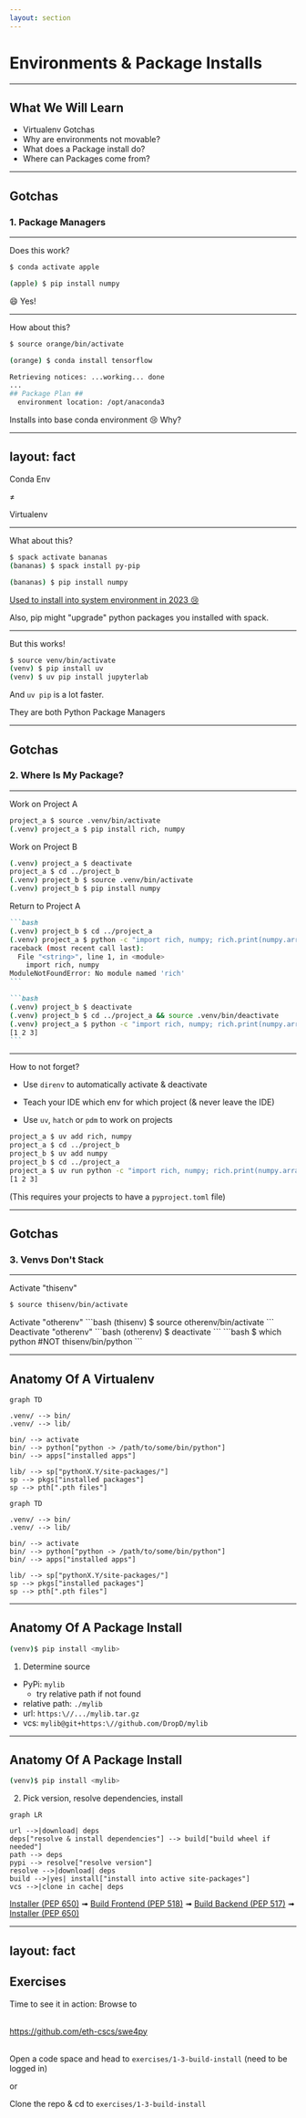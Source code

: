 ```yaml
---
layout: section
---
```


# Environments & Package Installs

---

## What We Will Learn

- Virtualenv Gotchas
- Why are environments not movable?
- What does a Package install do?
- Where can Packages come from?

---

## Gotchas

### 1. Package Managers

---

Does this work?

```bash
$ conda activate apple

(apple) $ pip install numpy
```
<v-click>

😄 Yes!
</v-click>

---

How about this?
```bash
$ source orange/bin/activate

(orange) $ conda install tensorflow
```

<v-click>

```bash {5}
Retrieving notices: ...working... done
...
## Package Plan ##
  environment location: /opt/anaconda3
```

Installs into base conda environment 😢
Why?

</v-click>

---
layout: fact
---

Conda Env

&ne;

Virtualenv

---

What about this?
```bash
$ spack activate bananas
(bananas) $ spack install py-pip

(bananas) $ pip install numpy
```

<v-click>

<a href="https://github.com/spack/spack/issues/28282">Used to install into system environment in 2023 😢</a>

Also, pip might "upgrade" python packages you installed with spack.
</v-click>

---

But this works!

```bash
$ source venv/bin/activate
(venv) $ pip install uv
(venv) $ uv pip install jupyterlab
```

And `uv pip` is a lot faster.

They are both Python Package Managers

---

## Gotchas

### 2. Where Is My Package?

---

Work on Project A
```bash
project_a $ source .venv/bin/activate
(.venv) project_a $ pip install rich, numpy
```
<v-click>

Work on Project B
```bash
(.venv) project_a $ deactivate
project_a $ cd ../project_b
(.venv) project_b $ source .venv/bin/activate
(.venv) project_b $ pip install numpy
```
</v-click>
<v-click>

Return to Project A
````md magic-move
```bash
(.venv) project_b $ cd ../project_a
(.venv) project_a $ python -c "import rich, numpy; rich.print(numpy.array([1, 2, 3]))"
raceback (most recent call last):
  File "<string>", line 1, in <module>
    import rich, numpy
ModuleNotFoundError: No module named 'rich'
```

```bash
(.venv) project_b $ deactivate
(.venv) project_b $ cd ../project_a && source .venv/bin/deactivate
(.venv) project_a $ python -c "import rich, numpy; rich.print(numpy.array([1, 2, 3]))"
[1 2 3]
```

````
</v-click>

---

How to not forget?

<v-click>

- Use `direnv` to automatically activate & deactivate
</v-click>
<v-click>

- Teach your IDE which env for which project (& never leave the IDE)
</v-click>
<v-click>

- Use `uv`, `hatch` or `pdm` to work on projects

```bash
project_a $ uv add rich, numpy
project_a $ cd ../project_b
project_b $ uv add numpy
project_b $ cd ../project_a
project_a $ uv run python -c "import rich, numpy; rich.print(numpy.array([1, 2, 3]))"
[1 2 3]
```

(This requires your projects to have a `pyproject.toml` file)
</v-click>

---

## Gotchas
### 3. Venvs Don't Stack

---

Activate "thisenv"
```bash
$ source thisenv/bin/activate
```
<v-click>
Activate "otherenv"
```bash
(thisenv) $ source otherenv/bin/activate
```
</v-click>
Deactivate "otherenv"
<v-click>
```bash
(otherenv) $ deactivate
```
</v-click>
<v-click>
```bash
$ which python
  #NOT thisenv/bin/python
```
</v-click>

---

## Anatomy Of A Virtualenv

```mermaid
graph TD

.venv/ --> bin/
.venv/ --> lib/

bin/ --> activate
bin/ --> python["python -> /path/to/some/bin/python"]
bin/ --> apps["installed apps"]

lib/ --> sp["pythonX.Y/site-packages/"]
sp --> pkgs["installed packages"]
sp --> pth[".pth files"]
```

```mermaid
graph TD

.venv/ --> bin/
.venv/ --> lib/

bin/ --> activate
bin/ --> python["python -> /path/to/some/bin/python"]
bin/ --> apps["installed apps"]

lib/ --> sp["pythonX.Y/site-packages/"]
sp --> pkgs["installed packages"]
sp --> pth[".pth files"]
```

---

## Anatomy Of A Package Install

```bash
(venv)$ pip install <mylib>
```

1. Determine source

- PyPi: `mylib`
  - try relative path if not found
- relative path: `./mylib`
- url: `https:\//.../mylib.tar.gz`
- vcs: `mylib@git+https:\//github.com/DropD/mylib`

---

## Anatomy Of A Package Install

```bash
(venv)$ pip install <mylib>
```

2. Pick version, resolve dependencies, install

```mermaid
graph LR

url -->|download| deps
deps["resolve & install dependencies"] --> build["build wheel if needed"]
path --> deps
pypi --> resolve["resolve version"]
resolve -->|download| deps
build -->|yes| install["install into active site-packages"]
vcs -->|clone in cache| deps
```

<v-click>
<a href="https://peps.python.org/pep-0650/">Installer (PEP 650)</a>
<Arrow x1="120" y1="400" x2="400" y2="300" />
</v-click>

<v-click>
 ➟ <a href="https://peps.python.org/pep-0518/"> Build Frontend (PEP 518)</a>
<Arrow x1="420" y1="400" x2="600" y2="300" />
</v-click>

<v-click>
 ➟ <a href="https://peps.python.org/pep-0517/"> Build Backend (PEP 517)</a>
<Arrow x1="620" y1="400" x2="650" y2="300" />
</v-click>

<v-click>
 ➟ <a href="https://peps.python.org/pep-0650/">Installer (PEP 650)</a>
<Arrow x1="820" y1="400" x2="840" y2="300" />
</v-click>

---
layout: fact
---

## Exercises

Time to see it in action: Browse to

<br />
<a href="https://github.com/eth-cscs/swe4py">https://github.com/eth-cscs/swe4py</a>

<br />
<br />

Open a code space and head to `exercises/1-3-build-install`
(need to be logged in)

or

Clone the repo & cd to `exercises/1-3-build-install`
